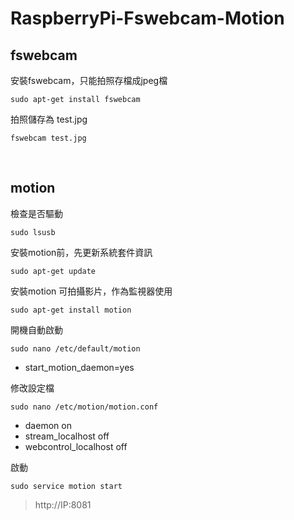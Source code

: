 # RaspberryPi-Fswebcam-Motion

## fswebcam
安裝fswebcam，只能拍照存檔成jpeg檔
```
sudo apt-get install fswebcam
```
拍照儲存為 test.jpg
```
fswebcam test.jpg
```

<br>

## motion

檢查是否驅動
```
sudo lsusb
```

安裝motion前，先更新系統套件資訊
```
sudo apt-get update
```

安裝motion 可拍攝影片，作為監視器使用
```
sudo apt-get install motion
```

開機自動啟動
```
sudo nano /etc/default/motion
```
* start_motion_daemon=yes

修改設定檔
```
sudo nano /etc/motion/motion.conf
```
* daemon on
* stream_localhost off
* webcontrol_localhost off

啟動
```
sudo service motion start
``` 
> http://IP:8081
